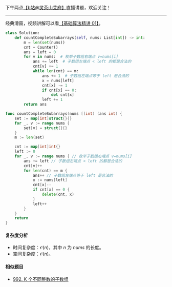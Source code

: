 下午两点[【b站@灵茶山艾府】](https://space.bilibili.com/206214)直播讲题，欢迎关注！

---

经典滑窗，视频讲解可以看[【基础算法精讲 01】](https://www.bilibili.com/video/BV1hd4y1r7Gq/)。

```py [sol-Python3]
class Solution:
    def countCompleteSubarrays(self, nums: List[int]) -> int:
        m = len(set(nums))
        cnt = Counter()
        ans = left = 0
        for v in nums:  # 枚举子数组右端点 v=nums[i]
            ans += left  # 子数组左端点 < left 的都是合法的
            cnt[v] += 1
            while len(cnt) == m:
                ans += 1  # 子数组左端点等于 left 是合法的
                x = nums[left]
                cnt[x] -= 1
                if cnt[x] == 0:
                    del cnt[x]
                left += 1
        return ans
```

```go [sol-Go]
func countCompleteSubarrays(nums []int) (ans int) {
	set := map[int]struct{}{}
	for _, v := range nums {
		set[v] = struct{}{}
	}
	m := len(set)

	cnt := map[int]int{}
	left := 0
	for _, v := range nums { // 枚举子数组右端点 v=nums[i]
		ans += left // 子数组左端点 < left 的都是合法的
		cnt[v]++
		for len(cnt) == m {
			ans++ // 子数组左端点等于 left 是合法的
			x := nums[left]
			cnt[x]--
			if cnt[x] == 0 {
				delete(cnt, x)
			}
			left++
		}
	}
	return
}
```

#### 复杂度分析

- 时间复杂度：$\mathcal{O}(n)$，其中 $n$ 为 $\textit{nums}$ 的长度。
- 空间复杂度：$\mathcal{O}(n)$。

#### 相似题目

- [992. K 个不同整数的子数组](https://leetcode.cn/problems/subarrays-with-k-different-integers/)
